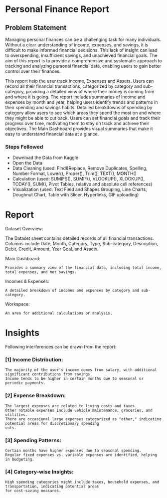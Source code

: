 # Personal Finance Report

## Problem Statement 

Managing personal finances can be a challenging task for many individuals. Without a clear understanding of income, 
expenses, and savings, it is difficult to make informed financial decisions. This lack of insight can lead to overspending, 
insufficient savings, and unachieved financial goals. The aim of this report is to provide a comprehensive and systematic 
approach to tracking and analyzing personal financial data, enabling users to gain better control over their finances.

This report help the user track Income, Expenses and Assets. Users can record all their financial transactions, 
categorized by category and sub-category, providing a detailed view of where their money is coming from and where it is 
going. The report includes summaries of income and expenses by month and year, helping users identify trends and patterns
in their spending and savings habits. Detailed breakdowns of spending by category allow users to see which areas they spend 
the most on and where they might be able to cut back. Users can set financial goals and track their progress over time, 
motivating them to stay on track and achieve their objectives. The Main Dashboard provides visual summaries that make it easy 
to understand financial data at a glance.

### Steps Followed
 - Download the Data from Kaggle
 - Open the Data
 - Data Cleaning (used: Find&Replace, Remove Duplicates, Spelling, Number Format, Lower(), Proper(), Trim(), TEXT(), MONTH()
 - Calculation (used: SUMIFS(), SUMIF(), VLOOKUP(), XLOOKUP(), TODAY(), SUM(), Pivot Tables, relative and absolute cell references)
 - Visualization (used: Text Field and Shapes Grouping, Line Charts, Doughnut Chart, Table with Slicer, Hyperlinks, GIF uploading)

# Report

Dataset Overview:

The Dataset sheet contains detailed records of all financial transactions.
	Columns include Date, Month, Category, Type, Sub-category, Description, Debit, Credit, Amount, Year Goal, and Assets.

Main Dashboard:

	Provides a summary view of the financial data, including total income, total expenses, and net savings.

Incomes & Expenses:

	A detailed breakdown of incomes and expenses by category and sub-category.

Workspace:

	An area for additional calculations or analysis.


# Insights

Following interferences can be drawn from the report:

### [1] Income Distribution:

	The majority of the user's income comes from salary, with additional significant contributions from savings.
	Income tends to be higher in certain months due to seasonal or periodic payments.

### [2] Expense Breakdown:

	The largest expenses are related to living costs and taxes.
	Other notable expenses include vehicle maintenance, groceries, and utilities.
	There are occasional large expenses categorized as "other," indicating potential areas for discretionary spending 
	cuts.

### [3] Spending Patterns:

	Certain months have higher expenses due to seasonal spending.
	Regular fixed expenses vs. variable expenses are identified, helping in budgeting.

### [4] Category-wise Insights:
	High spending categories might include taxes, household expenses, and transportation, indicating potential areas 
	for cost-saving measures.
